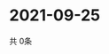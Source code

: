# 2021-09-25
  共 0条

  <!-- BEGIN -->
  <!-- 最后更新时间Sat Sep 25 2021 21:02:30 GMT+0000 (Coordinated Universal Time) -->
  
  <!-- END -->
  
  